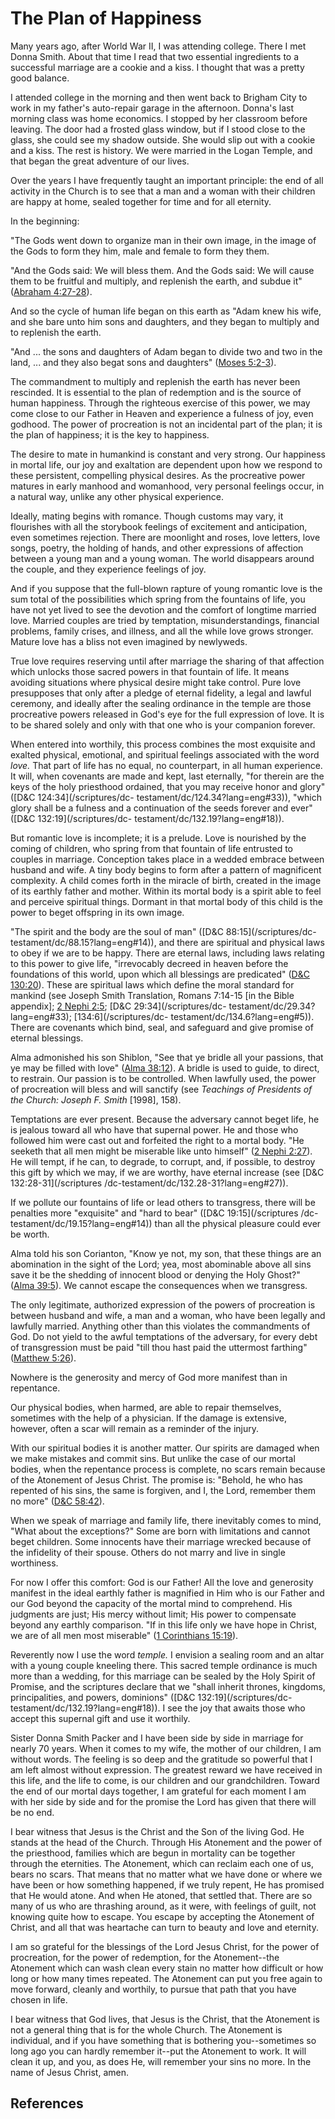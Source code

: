 # The Plan of Happiness

Many years ago, after World War II, I was attending college. There I met Donna
Smith. About that time I read that two essential ingredients to a successful
marriage are a cookie and a kiss. I thought that was a pretty good balance.

I attended college in the morning and then went back to Brigham City to work
in my father's auto-repair garage in the afternoon. Donna's last morning class
was home economics. I stopped by her classroom before leaving. The door had a
frosted glass window, but if I stood close to the glass, she could see my
shadow outside. She would slip out with a cookie and a kiss. The rest is
history. We were married in the Logan Temple, and that began the great
adventure of our lives.

Over the years I have frequently taught an important principle: the end of all
activity in the Church is to see that a man and a woman with their children
are happy at home, sealed together for time and for all eternity.

In the beginning:

"The Gods went down to organize man in their own image, in the image of the
Gods to form they him, male and female to form they them.

"And the Gods said: We will bless them. And the Gods said: We will cause them
to be fruitful and multiply, and replenish the earth, and subdue it" ([Abraham
4:27-28](/scriptures/pgp/abr/4.27-28?lang=eng#26)).

And so the cycle of human life began on this earth as "Adam knew his wife, and
she bare unto him sons and daughters, and they began to multiply and to
replenish the earth.

"And ... the sons and daughters of Adam began to divide two and two in the land,
... and they also begat sons and daughters" ([Moses
5:2-3](/scriptures/pgp/moses/5.2-3?lang=eng#1)).

The commandment to multiply and replenish the earth has never been rescinded.
It is essential to the plan of redemption and is the source of human
happiness. Through the righteous exercise of this power, we may come close to
our Father in Heaven and experience a fulness of joy, even godhood. The power
of procreation is not an incidental part of the plan; it is the plan of
happiness; it is the key to happiness.

The desire to mate in humankind is constant and very strong. Our happiness in
mortal life, our joy and exaltation are dependent upon how we respond to these
persistent, compelling physical desires. As the procreative power matures in
early manhood and womanhood, very personal feelings occur, in a natural way,
unlike any other physical experience.

Ideally, mating begins with romance. Though customs may vary, it flourishes
with all the storybook feelings of excitement and anticipation, even sometimes
rejection. There are moonlight and roses, love letters, love songs, poetry,
the holding of hands, and other expressions of affection between a young man
and a young woman. The world disappears around the couple, and they experience
feelings of joy.

And if you suppose that the full-blown rapture of young romantic love is the
sum total of the possibilities which spring from the fountains of life, you
have not yet lived to see the devotion and the comfort of longtime married
love. Married couples are tried by temptation, misunderstandings, financial
problems, family crises, and illness, and all the while love grows stronger.
Mature love has a bliss not even imagined by newlyweds.

True love requires reserving until after marriage the sharing of that
affection which unlocks those sacred powers in that fountain of life. It means
avoiding situations where physical desire might take control. Pure love
presupposes that only after a pledge of eternal fidelity, a legal and lawful
ceremony, and ideally after the sealing ordinance in the temple are those
procreative powers released in God's eye for the full expression of love. It
is to be shared solely and only with that one who is your companion forever.

When entered into worthily, this process combines the most exquisite and
exalted physical, emotional, and spiritual feelings associated with the word
_love._ That part of life has no equal, no counterpart, in all human
experience. It will, when covenants are made and kept, last eternally, "for
therein are the keys of the holy priesthood ordained, that you may receive
honor and glory" ([D&amp;C 124:34](/scriptures/dc-
testament/dc/124.34?lang=eng#33)), "which glory shall be a fulness and a
continuation of the seeds forever and ever" ([D&amp;C 132:19](/scriptures/dc-
testament/dc/132.19?lang=eng#18)).

But romantic love is incomplete; it is a prelude. Love is nourished by the
coming of children, who spring from that fountain of life entrusted to couples
in marriage. Conception takes place in a wedded embrace between husband and
wife. A tiny body begins to form after a pattern of magnificent complexity. A
child comes forth in the miracle of birth, created in the image of its earthly
father and mother. Within its mortal body is a spirit able to feel and
perceive spiritual things. Dormant in that mortal body of this child is the
power to beget offspring in its own image.

"The spirit and the body are the soul of man" ([D&amp;C 88:15](/scriptures/dc-
testament/dc/88.15?lang=eng#14)), and there are spiritual and physical laws to
obey if we are to be happy. There are eternal laws, including laws relating to
this power to give life, "irrevocably decreed in heaven before the foundations
of this world, upon which all blessings are predicated" ([D&amp;C
130:20](/scriptures/dc-testament/dc/130.20?lang=eng#19)). These are spiritual
laws which define the moral standard for mankind (see Joseph Smith
Translation, Romans 7:14-15 [in the Bible appendix]; [2 Nephi
2:5](/scriptures/bofm/2-ne/2.5?lang=eng#4); [D&amp;C 29:34](/scriptures/dc-
testament/dc/29.34?lang=eng#33); [134:6](/scriptures/dc-
testament/dc/134.6?lang=eng#5)). There are covenants which bind, seal, and
safeguard and give promise of eternal blessings.

Alma admonished his son Shiblon, "See that ye bridle all your passions, that
ye may be filled with love" ([Alma
38:12](/scriptures/bofm/alma/38.12?lang=eng#11)). A bridle is used to guide,
to direct, to restrain. Our passion is to be controlled. When lawfully used,
the power of procreation will bless and will sanctify (see _Teachings of
Presidents of the Church: Joseph F. Smith_ [1998], 158).

Temptations are ever present. Because the adversary cannot beget life, he is
jealous toward all who have that supernal power. He and those who followed him
were cast out and forfeited the right to a mortal body. "He seeketh that all
men might be miserable like unto himself" ([2 Nephi
2:27](/scriptures/bofm/2-ne/2.27?lang=eng#26)). He will tempt, if he can, to
degrade, to corrupt, and, if possible, to destroy this gift by which we may,
if we are worthy, have eternal increase (see [D&amp;C 132:28-31](/scriptures
/dc-testament/dc/132.28-31?lang=eng#27)).

If we pollute our fountains of life or lead others to transgress, there will
be penalties more "exquisite" and "hard to bear" ([D&amp;C 19:15](/scriptures
/dc-testament/dc/19.15?lang=eng#14)) than all the physical pleasure could ever
be worth.

Alma told his son Corianton, "Know ye not, my son, that these things are an
abomination in the sight of the Lord; yea, most abominable above all sins save
it be the shedding of innocent blood or denying the Holy Ghost?" ([Alma
39:5](/scriptures/bofm/alma/39.5?lang=eng#4)). We cannot escape the
consequences when we transgress.

The only legitimate, authorized expression of the powers of procreation is
between husband and wife, a man and a woman, who have been legally and
lawfully married. Anything other than this violates the commandments of God.
Do not yield to the awful temptations of the adversary, for every debt of
transgression must be paid "till thou hast paid the uttermost farthing"
([Matthew 5:26](/scriptures/nt/matt/5.26?lang=eng#25)).

Nowhere is the generosity and mercy of God more manifest than in repentance.

Our physical bodies, when harmed, are able to repair themselves, sometimes
with the help of a physician. If the damage is extensive, however, often a
scar will remain as a reminder of the injury.

With our spiritual bodies it is another matter. Our spirits are damaged when
we make mistakes and commit sins. But unlike the case of our mortal bodies,
when the repentance process is complete, no scars remain because of the
Atonement of Jesus Christ. The promise is: "Behold, he who has repented of his
sins, the same is forgiven, and I, the Lord, remember them no more" ([D&amp;C
58:42](/scriptures/dc-testament/dc/58.42?lang=eng#41)).

When we speak of marriage and family life, there inevitably comes to mind,
"What about the exceptions?" Some are born with limitations and cannot beget
children. Some innocents have their marriage wrecked because of the infidelity
of their spouse. Others do not marry and live in single worthiness.

For now I offer this comfort: God is our Father! All the love and generosity
manifest in the ideal earthly father is magnified in Him who is our Father and
our God beyond the capacity of the mortal mind to comprehend. His judgments
are just; His mercy without limit; His power to compensate beyond any earthly
comparison. "If in this life only we have hope in Christ, we are of all men
most miserable" ([1 Corinthians
15:19](/scriptures/nt/1-cor/15.19?lang=eng#18)).

Reverently now I use the word _temple._ I envision a sealing room and an altar
with a young couple kneeling there. This sacred temple ordinance is much more
than a wedding, for this marriage can be sealed by the Holy Spirit of Promise,
and the scriptures declare that we "shall inherit thrones, kingdoms,
principalities, and powers, dominions" ([D&amp;C 132:19](/scriptures/dc-
testament/dc/132.19?lang=eng#18)). I see the joy that awaits those who accept
this supernal gift and use it worthily.

Sister Donna Smith Packer and I have been side by side in marriage for nearly
70 years. When it comes to my wife, the mother of our children, I am without
words. The feeling is so deep and the gratitude so powerful that I am left
almost without expression. The greatest reward we have received in this life,
and the life to come, is our children and our grandchildren. Toward the end of
our mortal days together, I am grateful for each moment I am with her side by
side and for the promise the Lord has given that there will be no end.

I bear witness that Jesus is the Christ and the Son of the living God. He
stands at the head of the Church. Through His Atonement and the power of the
priesthood, families which are begun in mortality can be together through the
eternities. The Atonement, which can reclaim each one of us, bears no scars.
That means that no matter what we have done or where we have been or how
something happened, if we truly repent, He has promised that He would atone.
And when He atoned, that settled that. There are so many of us who are
thrashing around, as it were, with feelings of guilt, not knowing quite how to
escape. You escape by accepting the Atonement of Christ, and all that was
heartache can turn to beauty and love and eternity.

I am so grateful for the blessings of the Lord Jesus Christ, for the power of
procreation, for the power of redemption, for the Atonement--the Atonement
which can wash clean every stain no matter how difficult or how long or how
many times repeated. The Atonement can put you free again to move forward,
cleanly and worthily, to pursue that path that you have chosen in life.

I bear witness that God lives, that Jesus is the Christ, that the Atonement is
not a general thing that is for the whole Church. The Atonement is individual,
and if you have something that is bothering you--sometimes so long ago you can
hardly remember it--put the Atonement to work. It will clean it up, and you,
as does He, will remember your sins no more. In the name of Jesus Christ,
amen.

## References

